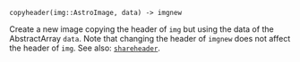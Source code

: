 ```
copyheader(img::AstroImage, data) -> imgnew
```

Create a new image copying the header of `img` but using the data of the AbstractArray `data`. Note that changing the header of `imgnew` does not affect the header of `img`. See also: [`shareheader`](@ref).
